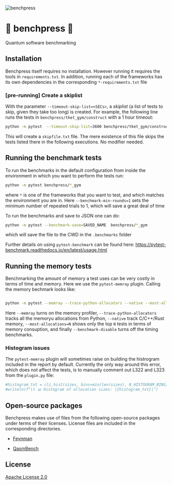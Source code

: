 ![benchpress](https://media.github.ibm.com/user/152294/files/d93c265c-44c1-4a5d-82bd-494342ede900)


# :construction: benchpress :construction:
Quantum software benchmarking

## Installation

Benchpress itself requires no installation.  However running it requires the tools in `requirements.txt`.  In addition, running each of the frameworks has its own dependencies in the corresponding `*-requirements.txt` file

### [pre-running] Create a skiplist

With the parameter `--timeout-skip-list=<SECs>`, a  *skiplist* (a list of tests to skip, given they take too long) is created.
For example, the following line runs the tests in `benchpress/tket_gym/construct` with a 1 hour timeout:

```bash
python -m pytest  --timeout-skip-list=3600 benchpress/tket_gym/construct
```

This will create a `skipfile.txt` file.
The mere existence of this file skips the tests listed there in the following executions.
No modifier needed.

## Running the benchmark tests

To run the benchmarks in the default configuration from inside the environment in which you want to perform the tests run:

```bash
python -m pytest benchpress/*_gym
```
where `*` is one of the frameworks that you want to test, and which matches the environment you are in.  Here `--benchmark-min-rounds=1` sets the minimum number of repeated trials to 1, which will save a great deal of time

To run the benchmarks and save to JSON one can do:

```bash
python -m pytest --benchmark-save=SAVED_NAME  benchpress/*_gym
```
which will save the file to the CWD in the `.benchmarks` folder

Further details on using `pytest-benchmark` can be found here: https://pytest-benchmark.readthedocs.io/en/latest/usage.html


## Running the memory tests

Benchmarking the amount of memory a  test uses can be very costly in terms of time and memory.  Here we use the `pytest-memray` plugin.  Calling the memory bechmark looks like:

```bash

python -m pytest --memray --trace-python-allocators --native --most-allocations=100 --benchmark-disable benchpress/*_gym
```

Here `--memray` turns on the memory profiler, `--trace-python-allocators` tracks all the memoryu allocations from Python, `--native` track C/C++/Rust memory, `--most-allocations=N` shows only the top `N` tests in terms of memory consuption, and finally `--benchmark-disable` turns off the timing benchmarks.

### Histogram issues

The `pytest-memray` plugin will sometimes raise on building the histrogram included in the report by default.  Currently the only way around this error, which does not affect the tests, is to manually comment out L322 and L323 from the `plugin.py` file:

```python
#histogram_txt = cli_hist(sizes, bins=min(len(sizes), N_HISTOGRAM_BINS))
#writeln(f"\t 📊 Histogram of allocation sizes: |{histogram_txt}|")
```

## Open-source packages

Benchpress makes use of files from the following open-source packages under terms of their licenses. License files are included in the corresponding directories.

- [Feynman](https://github.com/meamy/feynman)

- [QasmBench](https://github.com/pnnl/QASMBench)


## License

[Apache License 2.0](LICENSE.txt)

